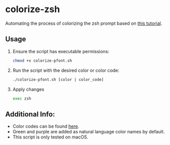 # colorize-zsh
Automating the process of colorizing the zsh prompt based on [this tutorial](https://www.maketecheasier.com/customize-mac-terminal/).
## Usage

1. Ensure the script has executable permissions:
   ```bash
   chmod +x colorize-pfont.sh
2. Run the script with the desired color or color code:
    ```bash
    ./colorize-pfont.sh [color | color_code]
3. Apply changes
    ```bash
    exec zsh
## Additional Info:
* Color codes can be found [here](https://unix.stackexchange.com/questions/124407/what-color-codes-can-i-use-in-my-bash-ps1-prompt/124409#124409).
* Green and purple are added as natural language color names by default.
* This script is only tested on macOS.
